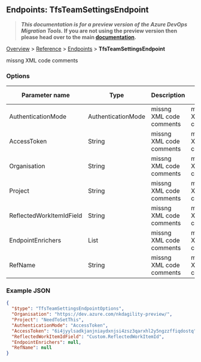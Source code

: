 ## Endpoints: TfsTeamSettingsEndpoint

>**_This documentation is for a preview version of the Azure DevOps Migration Tools._ If you are not using the preview version then please head over to the main [documentation](https://nkdagility.github.io/azure-devops-migration-tools).**

[Overview](.././index.md) > [Reference](../index.md) > [Endpoints](./index.md) > **TfsTeamSettingsEndpoint**

missng XML code comments

### Options

| Parameter name         | Type    | Description                              | Default Value                            |
|------------------------|---------|------------------------------------------|------------------------------------------|
| AuthenticationMode | AuthenticationMode | missng XML code comments | missng XML code comments |
| AccessToken | String | missng XML code comments | missng XML code comments |
| Organisation | String | missng XML code comments | missng XML code comments |
| Project | String | missng XML code comments | missng XML code comments |
| ReflectedWorkItemIdField | String | missng XML code comments | missng XML code comments |
| EndpointEnrichers | List | missng XML code comments | missng XML code comments |
| RefName | String | missng XML code comments | missng XML code comments |


### Example JSON

```JSON
{
  "$type": "TfsTeamSettingsEndpointOptions",
  "Organisation": "https://dev.azure.com/nkdagility-preview/",
  "Project": "NeedToSetThis",
  "AuthenticationMode": "AccessToken",
  "AccessToken": "6i4jyylsadkjanjniaydxnjsi4zsz3qarxhl2y5ngzzffiqdostq",
  "ReflectedWorkItemIdField": "Custom.ReflectedWorkItemId",
  "EndpointEnrichers": null,
  "RefName": null
}
```